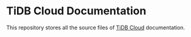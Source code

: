 # TiDB Cloud Documentation

This repository stores all the source files of [TiDB Cloud](/tidb-cloud-intro.md) documentation.
